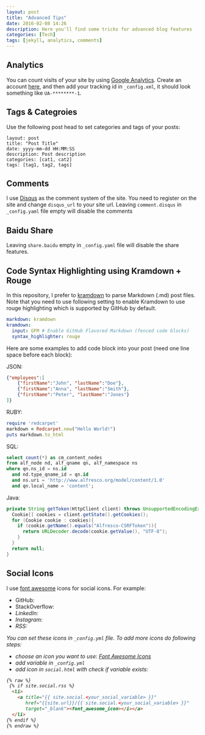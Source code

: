 ```yaml
---
layout: post
title: "Advanced Tips"
date: 2016-02-08 14:26
description: Here you'll find some tricks for advanced blog features
categories: [Tech]
tags: [jekyll, analytics, comments]
---
```


## Analytics

You can count visits of your site by using [Google Analytics](http://www.google.com/analytics/).
Create an account [here](https://analytics.google.com), and then add your tracking id in `_config.xml`, it should look something like `UA-********-1`.

## Tags & Categroies

Use the following post head to set categories and tags of your posts:


~~~
layout: post
title: "Post Title"
date: yyyy-mm-dd HH:MM:SS
description: Post description
categories: [cat1, cat2]
tags: [tag1, tag2, tags]
~~~

## Comments

I use [Disqus](http://disqus.com) as the comment system of the site.
You need to register on the site and change `disqus_url` to your site url.
Leaving `comment.disqus` in `_config.yaml` file empty will disable the comments

## Baidu Share

Leaving `share.baidu` empty in `_config.yaml` file will disable the share features.

## Code Syntax Highlighting using Kramdown + Rouge

In this repository, I prefer to [kramdown](http://kramdown.gettalong.org/) to parse Markdown (.md) post files.
Note that you need to use following setting to enable Kramdown to use rouge highlighting which is supported by GitHub by default.

~~~ yaml
markdown: kramdown
kramdown:
  input: GFM # Enable GitHub Flavored Markdown (fenced code blocks)
  syntax_highlighter: rouge
~~~

Here are some examples to add code block into your post (need one line space before each block):

JSON:

~~~ json
{"employees":[
    {"firstName":"John", "lastName":"Doe"},
    {"firstName":"Anna", "lastName":"Smith"},
    {"firstName":"Peter", "lastName":"Jones"}
]}
~~~

RUBY:

~~~ ruby
require 'redcarpet'
markdown = Redcarpet.new("Hello World!")
puts markdown.to_html
~~~

SQL:

~~~ sql
select count(*) as cm_content_nodes
from alf_node nd, alf_qname qn, alf_namespace ns
where qn.ns_id = ns.id
  and nd.type_qname_id = qn.id
  and ns.uri = 'http://www.alfresco.org/model/content/1.0'
  and qn.local_name = 'content';
~~~

Java:

~~~ java
private String getToken(HttpClient client) throws UnsupportedEncodingException{
  Cookie[] cookies = client.getState().getCookies();
  for (Cookie cookie : cookies){
    if (cookie.getName().equals("Alfresco-CSRFToken")){
      return URLDecoder.decode(cookie.getValue(), "UTF-8");
    }
  }
  return null;
}
~~~

## Social Icons

I use [font awesome](http://fontawesome.io/icons/) icons for social icons.
For example:

- GitHub: <i class="fa fa-github"></i>
- StackOverflow: <i class="fa fa-stack-overflow">
- LinkedIn: <i class="fa fa-linkedin"></i>
- Instagram: <i class="fa fa-instagram"></i>
- RSS: <i class="fa fa-rss"></i>

You can set these icons in `_config.yml` file.
To add more icons do following steps:

 - choose an icon you want to use: [Font Awesome Icons](https://fortawesome.github.io/Font-Awesome/icons/)
 - add variable in `_config.yml`
 - add icon in `social.html` with check if variable exists:

~~~ html
{% raw %}
 {% if site.social.rss %}
  <li>
    <a title="{{ site.social.<your_social_variable> }}"
       href="{{site.url}}/{{ site.social.<your_social_variable> }}"
       target="_blank"><font_awesome_icon></i></a>
  </li>
{% endif %}
{% endraw %}
~~~
